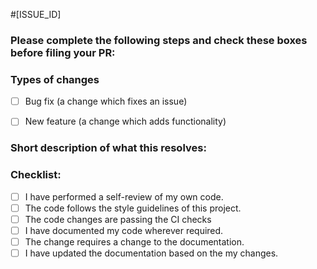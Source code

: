 #[ISSUE_ID]
<!--- If there is an open issue, please link to the issue here by replacing [ISSUE_ID]-->
<!-- Make sure the PR is against the `develop` branch -->

### Please complete the following steps and check these boxes before filing your PR:


### Types of changes
<!--- What types of changes does your code introduce? -->
- [ ] Bug fix (a change which fixes an issue)
- [ ] New feature (a change which adds functionality)


### Short description of what this resolves:
<!--- Describe your changes in detail -->
<!--- Why these change required? What problem does it solve? -->


### Checklist:
<!--- Mark the checkboxes accordingly. -->
<!--- If you're unsure about any of these, don't hesitate to ask. We're here to help! -->
- [ ] I have performed a self-review of my own code.
- [ ] The code follows the style guidelines of this project.
- [ ] The code changes are passing the CI checks
- [ ] I have documented my code wherever required.
- [ ] The change requires a change to the documentation.
- [ ] I have updated the documentation based on the my changes.
<!--- TODO: need to uncomment these two checklist once we start with test cases.
- [ ] I have added tests to cover my changes (if not applicable, please state why)
- [ ] All new and existing tests are passing.
-->
